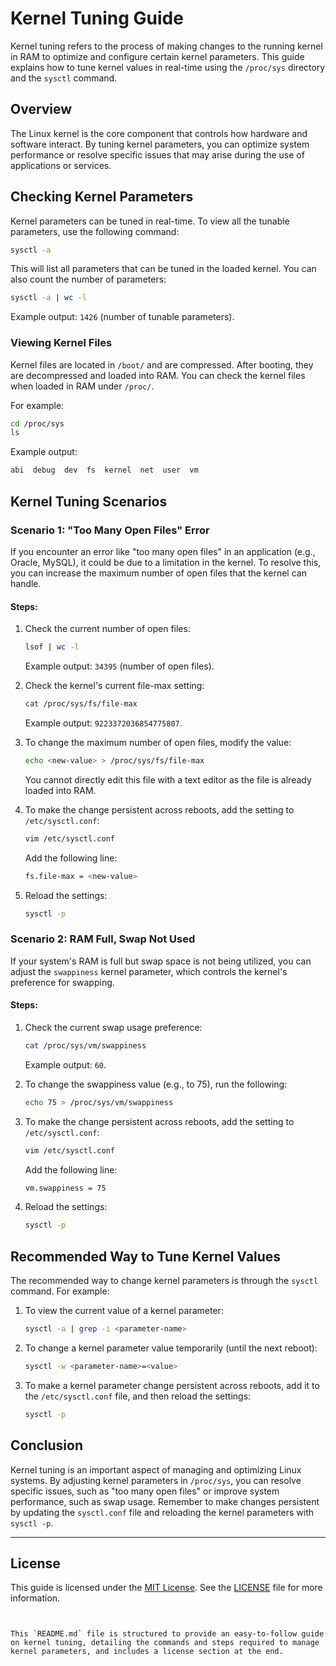 # Kernel Tuning Guide

Kernel tuning refers to the process of making changes to the running kernel in RAM to optimize and configure certain kernel parameters. This guide explains how to tune kernel values in real-time using the `/proc/sys` directory and the `sysctl` command.

## Overview

The Linux kernel is the core component that controls how hardware and software interact. By tuning kernel parameters, you can optimize system performance or resolve specific issues that may arise during the use of applications or services.

## Checking Kernel Parameters

Kernel parameters can be tuned in real-time. To view all the tunable parameters, use the following command:

```bash
sysctl -a
```

This will list all parameters that can be tuned in the loaded kernel. You can also count the number of parameters:

```bash
sysctl -a | wc -l
```

Example output: `1426` (number of tunable parameters).

### Viewing Kernel Files

Kernel files are located in `/boot/` and are compressed. After booting, they are decompressed and loaded into RAM. You can check the kernel files when loaded in RAM under `/proc/`.

For example:

```bash
cd /proc/sys
ls
```

Example output:

```bash
abi  debug  dev  fs  kernel  net  user  vm
```

## Kernel Tuning Scenarios

### Scenario 1: "Too Many Open Files" Error

If you encounter an error like "too many open files" in an application (e.g., Oracle, MySQL), it could be due to a limitation in the kernel. To resolve this, you can increase the maximum number of open files that the kernel can handle.

#### Steps:

1. Check the current number of open files:

   ```bash
   lsof | wc -l
   ```

   Example output: `34395` (number of open files).

2. Check the kernel's current file-max setting:

   ```bash
   cat /proc/sys/fs/file-max
   ```

   Example output: `9223372036854775807`.

3. To change the maximum number of open files, modify the value:

   ```bash
   echo <new-value> > /proc/sys/fs/file-max
   ```

   You cannot directly edit this file with a text editor as the file is already loaded into RAM.

4. To make the change persistent across reboots, add the setting to `/etc/sysctl.conf`:

   ```bash
   vim /etc/sysctl.conf
   ```

   Add the following line:

   ```bash
   fs.file-max = <new-value>
   ```

5. Reload the settings:

   ```bash
   sysctl -p
   ```

### Scenario 2: RAM Full, Swap Not Used

If your system's RAM is full but swap space is not being utilized, you can adjust the `swappiness` kernel parameter, which controls the kernel's preference for swapping.

#### Steps:

1. Check the current swap usage preference:

   ```bash
   cat /proc/sys/vm/swappiness
   ```

   Example output: `60`.

2. To change the swappiness value (e.g., to 75), run the following:

   ```bash
   echo 75 > /proc/sys/vm/swappiness
   ```

3. To make the change persistent across reboots, add the setting to `/etc/sysctl.conf`:

   ```bash
   vim /etc/sysctl.conf
   ```

   Add the following line:

   ```bash
   vm.swappiness = 75
   ```

4. Reload the settings:

   ```bash
   sysctl -p
   ```

## Recommended Way to Tune Kernel Values

The recommended way to change kernel parameters is through the `sysctl` command. For example:

1. To view the current value of a kernel parameter:

   ```bash
   sysctl -a | grep -i <parameter-name>
   ```

2. To change a kernel parameter value temporarily (until the next reboot):

   ```bash
   sysctl -w <parameter-name>=<value>
   ```

3. To make a kernel parameter change persistent across reboots, add it to the `/etc/sysctl.conf` file, and then reload the settings:

   ```bash
   sysctl -p
   ```

## Conclusion

Kernel tuning is an important aspect of managing and optimizing Linux systems. By adjusting kernel parameters in `/proc/sys`, you can resolve specific issues, such as "too many open files" or improve system performance, such as swap usage. Remember to make changes persistent by updating the `sysctl.conf` file and reloading the kernel parameters with `sysctl -p`.

---

## License

This guide is licensed under the [MIT License](https://opensource.org/licenses/MIT). See the [LICENSE](LICENSE) file for more information.
```


This `README.md` file is structured to provide an easy-to-follow guide on kernel tuning, detailing the commands and steps required to manage kernel parameters, and includes a license section at the end.
